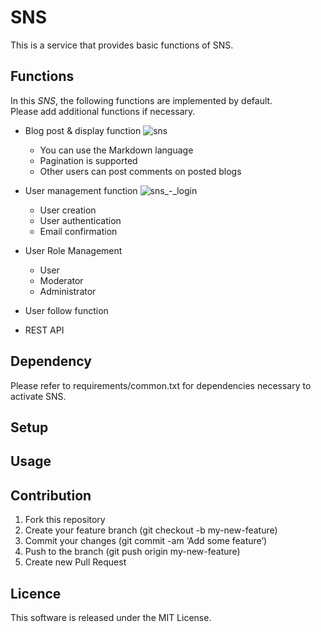 # SNS  

This is a service that provides basic functions of SNS.  

## Functions

In this *SNS*, the following functions are implemented by default.  
Please add additional functions if necessary.

* Blog post & display function
![sns](https://user-images.githubusercontent.com/38198918/50765746-3a217900-12ba-11e9-8dde-54c4e9e93611.png)

	* You can use the Markdown language
	* Pagination is supported
	* Other users can post comments on posted blogs
* User management function
![sns_-_login](https://user-images.githubusercontent.com/38198918/50765868-9be1e300-12ba-11e9-9358-3ce54567fea3.png)
	* User creation
	* User authentication 
	* Email confirmation
* User Role Management
	* User
	* Moderator
	* Administrator
* User follow function

* REST API

## Dependency

Please refer to requirements/common.txt for dependencies necessary to activate SNS.

## Setup

## Usage

## Contribution
1. Fork this repository
2. Create your feature branch (git checkout -b my-new-feature)
3. Commit your changes (git commit -am ‘Add some feature’)
4. Push to the branch (git push origin my-new-feature)
5. Create new Pull Request

## Licence
This software is released under the MIT License.

